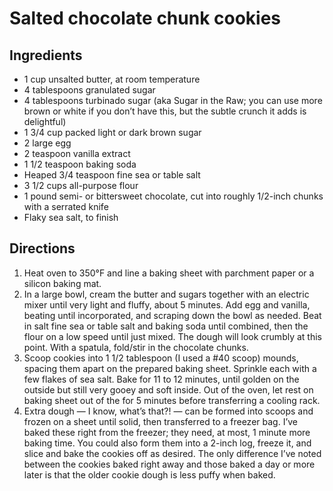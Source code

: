 Salted chocolate chunk cookies
==============================

Ingredients
-----------

- 1 cup unsalted butter, at room temperature
- 4 tablespoons granulated sugar
- 4 tablespoons turbinado sugar (aka Sugar in the Raw; you can use more brown or white if you don’t have this, but the subtle crunch it adds is delightful)
- 1 3/4 cup packed light or dark brown sugar
- 2 large egg
- 2 teaspoon vanilla extract
- 1 1/2 teaspoon baking soda
- Heaped 3/4 teaspoon fine sea or table salt
- 3 1/2 cups all-purpose flour
- 1 pound semi- or bittersweet chocolate, cut into roughly 1/2-inch chunks with a serrated knife
- Flaky sea salt, to finish

Directions
----------

1. Heat oven to 350°F and line a baking sheet with parchment paper or a silicon baking mat.
2. In a large bowl, cream the butter and sugars together with an electric mixer until very light and fluffy, about 5 minutes. Add egg and vanilla, beating until incorporated, and scraping down the bowl as needed. Beat in salt fine sea or table salt and baking soda until combined, then the flour on a low speed until just mixed. The dough will look crumbly at this point. With a spatula, fold/stir in the chocolate chunks.
3. Scoop cookies into 1 1/2 tablespoon (I used a \#40 scoop) mounds, spacing them apart on the prepared baking sheet. Sprinkle each with a few flakes of sea salt. Bake for 11 to 12 minutes, until golden on the outside but still very gooey and soft inside. Out of the oven, let rest on baking sheet out of the for 5 minutes before transferring a cooling rack.
4. Extra dough — I know, what’s that?! — can be formed into scoops and frozen on a sheet until solid, then transferred to a freezer bag. I’ve baked these right from the freezer; they need, at most, 1 minute more baking time. You could also form them into a 2-inch log, freeze it, and slice and bake the cookies off as desired. The only difference I’ve noted between the cookies baked right away and those baked a day or more later is that the older cookie dough is less puffy when baked.
